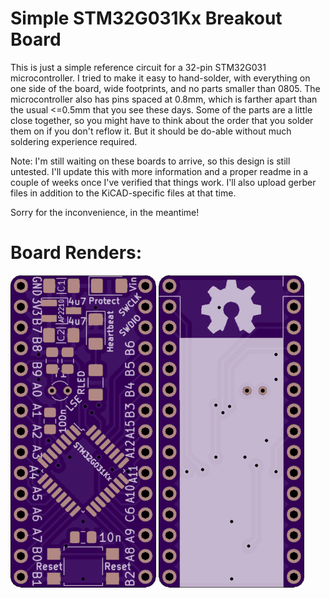 # Simple STM32G031Kx Breakout Board

This is just a simple reference circuit for a 32-pin STM32G031 microcontroller. I tried to make it easy to hand-solder, with everything on one side of the board, wide footprints, and no parts smaller than 0805. The microcontroller also has pins spaced at 0.8mm, which is farther apart than the usual <=0.5mm that you see these days. Some of the parts are a little close together, so you might have to think about the order that you solder them on if you don't reflow it. But it should be do-able without much soldering experience required.

Note: I'm still waiting on these boards to arrive, so this design is still untested. I'll update this with more information and a proper readme in a couple of weeks once I've verified that things work. I'll also upload gerber files in addition to the KiCAD-specific files at that time.

Sorry for the inconvenience, in the meantime!

# Board Renders:

![Board Top](renders/render_top.png)
![Board Bottom](renders/render_bot.png)
